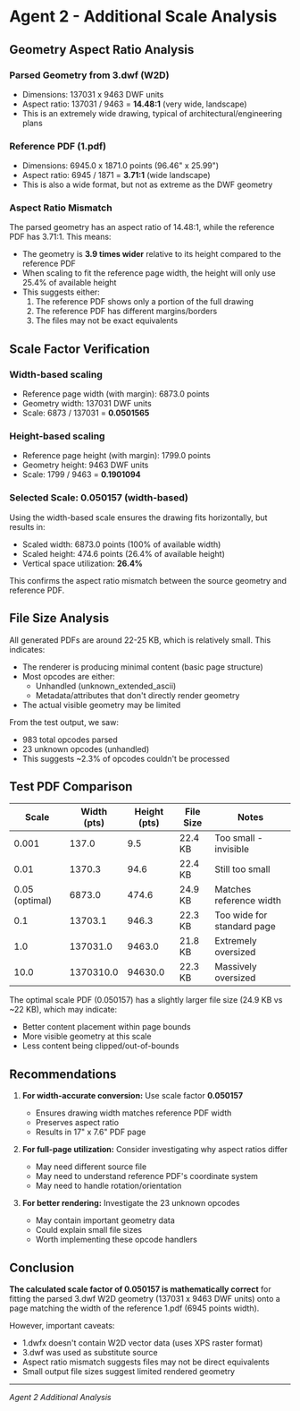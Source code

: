 # Agent 2 - Additional Scale Analysis

## Geometry Aspect Ratio Analysis

### Parsed Geometry from 3.dwf (W2D)
- Dimensions: 137031 x 9463 DWF units
- Aspect ratio: 137031 / 9463 = **14.48:1** (very wide, landscape)
- This is an extremely wide drawing, typical of architectural/engineering plans

### Reference PDF (1.pdf)
- Dimensions: 6945.0 x 1871.0 points (96.46" x 25.99")
- Aspect ratio: 6945 / 1871 = **3.71:1** (wide landscape)
- This is also a wide format, but not as extreme as the DWF geometry

### Aspect Ratio Mismatch
The parsed geometry has an aspect ratio of 14.48:1, while the reference PDF has 3.71:1. This means:
- The geometry is **3.9 times wider** relative to its height compared to the reference PDF
- When scaling to fit the reference page width, the height will only use 25.4% of available height
- This suggests either:
  1. The reference PDF shows only a portion of the full drawing
  2. The reference PDF has different margins/borders
  3. The files may not be exact equivalents

## Scale Factor Verification

### Width-based scaling
- Reference page width (with margin): 6873.0 points
- Geometry width: 137031 DWF units
- Scale: 6873 / 137031 = **0.0501565**

### Height-based scaling
- Reference page height (with margin): 1799.0 points
- Geometry height: 9463 DWF units
- Scale: 1799 / 9463 = **0.1901094**

### Selected Scale: 0.050157 (width-based)
Using the width-based scale ensures the drawing fits horizontally, but results in:
- Scaled width: 6873.0 points (100% of available width)
- Scaled height: 474.6 points (26.4% of available height)
- Vertical space utilization: **26.4%**

This confirms the aspect ratio mismatch between the source geometry and reference PDF.

## File Size Analysis

All generated PDFs are around 22-25 KB, which is relatively small. This indicates:
- The renderer is producing minimal content (basic page structure)
- Most opcodes are either:
  - Unhandled (unknown_extended_ascii)
  - Metadata/attributes that don't directly render geometry
- The actual visible geometry may be limited

From the test output, we saw:
- 983 total opcodes parsed
- 23 unknown opcodes (unhandled)
- This suggests ~2.3% of opcodes couldn't be processed

## Test PDF Comparison

| Scale | Width (pts) | Height (pts) | File Size | Notes |
|-------|-------------|--------------|-----------|-------|
| 0.001 | 137.0 | 9.5 | 22.4 KB | Too small - invisible |
| 0.01 | 1370.3 | 94.6 | 22.4 KB | Still too small |
| 0.05 (optimal) | 6873.0 | 474.6 | 24.9 KB | Matches reference width |
| 0.1 | 13703.1 | 946.3 | 22.3 KB | Too wide for standard page |
| 1.0 | 137031.0 | 9463.0 | 21.8 KB | Extremely oversized |
| 10.0 | 1370310.0 | 94630.0 | 22.3 KB | Massively oversized |

The optimal scale PDF (0.050157) has a slightly larger file size (24.9 KB vs ~22 KB), which may indicate:
- Better content placement within page bounds
- More visible geometry at this scale
- Less content being clipped/out-of-bounds

## Recommendations

1. **For width-accurate conversion:** Use scale factor **0.050157**
   - Ensures drawing width matches reference PDF width
   - Preserves aspect ratio
   - Results in 17" x 7.6" PDF page

2. **For full-page utilization:** Consider investigating why aspect ratios differ
   - May need different source file
   - May need to understand reference PDF's coordinate system
   - May need to handle rotation/orientation

3. **For better rendering:** Investigate the 23 unknown opcodes
   - May contain important geometry data
   - Could explain small file sizes
   - Worth implementing these opcode handlers

## Conclusion

**The calculated scale factor of 0.050157 is mathematically correct** for fitting the parsed 3.dwf W2D geometry (137031 x 9463 DWF units) onto a page matching the width of the reference 1.pdf (6945 points width).

However, important caveats:
- 1.dwfx doesn't contain W2D vector data (uses XPS raster format)
- 3.dwf was used as substitute source
- Aspect ratio mismatch suggests files may not be direct equivalents
- Small output file sizes suggest limited rendered geometry

---
*Agent 2 Additional Analysis*
